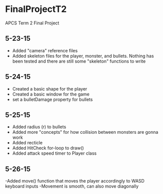 # FinalProjectT2
APCS Term 2 Final Project

5-23-15
-------
- Added "camera" reference files 
- Added skeleton files for the player, monster, and bullets. Nothing has been tested and there are still some "skeleton" functions to write

5-24-15
-------
- Created a basic shape for the player
- Created a basic window for the game
- set a bulletDamage property for bullets

5-25-15
-------
- Added radius (r) to bullets
- Added more "concepts" for how collision between monsters are gonna work
- Added recticle
- Added HitCheck for-loop to draw()
- Added attack speed timer to Player class

5-26-15
-------
-Added move() function that moves the player accordingly to WASD keyboard inputs
-Movement is smooth, can also move diagonally
